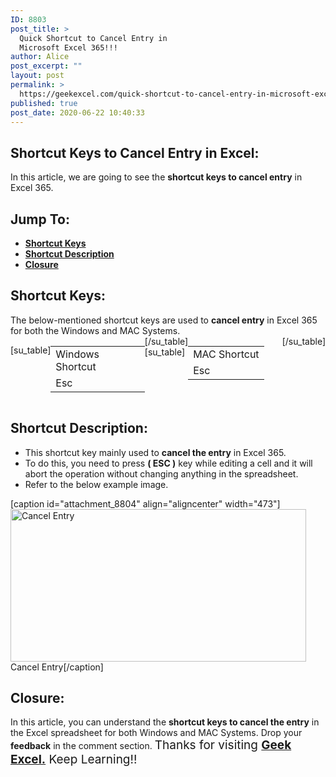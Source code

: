 ```yaml
---
ID: 8803
post_title: >
  Quick Shortcut to Cancel Entry in
  Microsoft Excel 365!!!
author: Alice
post_excerpt: ""
layout: post
permalink: >
  https://geekexcel.com/quick-shortcut-to-cancel-entry-in-microsoft-excel-365/
published: true
post_date: 2020-06-22 10:40:33
---
```

<h2>Shortcut Keys to Cancel Entry in Excel:</h2>
In this article, we are going to see the <strong>shortcut keys to cancel entry</strong> in Excel 365.
<h2>Jump To:</h2>
<ul>
 	<li><strong><a href="#1">Shortcut Keys</a></strong></li>
 	<li><strong><a href="#2">Shortcut Description</a></strong></li>
 	<li><strong><a href="#3">Closure</a></strong></li>
</ul>
<h2 id="1">Shortcut Keys:</h2>
The below-mentioned shortcut keys are used to <strong>cancel entry</strong> in Excel 365 for both the Windows and MAC Systems.
<div style="display: flex;">

[su_table]
<table>
<tbody>
<tr>
<td>Windows Shortcut</td>
</tr>
<tr>
<td style="display: flex;"><span class="key-flex"><span class="win-key"><span class="custom-span-key">Esc</span></span></span></td>
</tr>
</tbody>
</table>
[/su_table]
[su_table]
<table style="float: right;">
<tbody>
<tr>
<td>MAC Shortcut</td>
</tr>
<tr>
<td style="display: flex;"><span class="key-flex"><span class="mac-key"><span class="custom-span-key">Esc</span></span></span></td>
</tr>
</tbody>
</table>
[/su_table]

</div>
<h2 id="2">Shortcut Description:</h2>
<ul>
 	<li>This shortcut key mainly used to <strong>cancel the entry</strong> in Excel 365.</li>
 	<li>To do this, you need to press <strong>( ESC )</strong> key while editing a cell and it will abort the operation without changing anything in the spreadsheet.</li>
 	<li>Refer to the below example image.</li>
</ul>
[caption id="attachment_8804" align="aligncenter" width="473"]<img class="size-full wp-image-8804" src="https://geekexcel.com/wp-content/uploads/2020/06/ezgif.com-optimize-9-1.gif" alt="Cancel Entry" width="473" height="244" /> Cancel Entry[/caption]
<h2 id="3">Closure:</h2>
In this article, you can understand the <strong>shortcut keys to cancel the entry</strong> in the Excel spreadsheet for both Windows and MAC Systems. Drop your <strong>feedback</strong> in the comment section. <span style="font-size: 19px;">Thanks for visiting <strong><a href="https://geekexcel.com/">Geek Excel.</a></strong> Keep Learning!!</span>